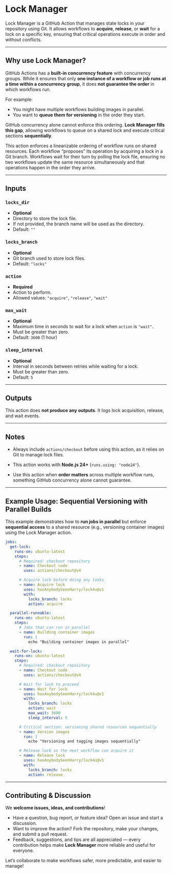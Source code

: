 # Lock Manager

Lock Manager is a GitHub Action that manages state locks in your repository using Git. It allows workflows to **acquire**, **release**, or **wait** for a lock on a specific key, ensuring that critical operations execute in order and without conflicts.

---

## Why use Lock Manager?

GitHub Actions has a **built-in concurrency feature** with concurrency groups. While it ensures that only **one instance of a workflow or job runs at a time within a concurrency group**, it does **not guarantee the order** in which workflows run.

For example:

- You might have multiple workflows building images in parallel.
- You want to **queue them for versioning** in the order they start.

GitHub concurrency alone cannot enforce this ordering. **Lock Manager fills this gap**, allowing workflows to queue on a shared lock and execute critical sections **sequentially**.

This action enforces a linearizable ordering of workflow runs on shared resources. Each workflow “proposes” its operation by acquiring a lock in a Git branch. Workflows wait for their turn by polling the lock file, ensuring no two workflows update the same resource simultaneously and that operations happen in the order they arrive.

---

## Inputs

### `locks_dir`

- **Optional**
- Directory to store the lock file.
- If not provided, the branch name will be used as the directory.
- Default: `""`

### `locks_branch`

- **Optional**
- Git branch used to store lock files.
- Default: `"locks"`

### `action`

- **Required**
- Action to perform.
- Allowed values: `"acquire"`, `"release"`, `"wait"`

### `max_wait`

- **Optional**
- Maximum time in seconds to wait for a lock when `action` is `"wait"`.
- Must be greater than zero.
- Default: `3600` (1 hour)

### `sleep_interval`

- **Optional**
- Interval in seconds between retries while waiting for a lock.
- Must be greater than zero.
- Default: `5`

---

## Outputs

This action does **not produce any outputs**. It logs lock acquisition, release, and wait events.

---

## Notes

- Always include `actions/checkout` before using this action, as it relies on Git to manage lock files.

- This action works with **Node.js 24+** (`runs.using: "node24"`).

- Use this action when **order matters** across multiple workflow runs, something GitHub concurrency alone cannot guarantee.

---

## Example Usage: Sequential Versioning with Parallel Builds

This example demonstrates how to **run jobs in parallel** but enforce **sequential access** to a shared resource (e.g., versioning container images) using the Lock Manager action.

```yaml
jobs:
  get-lock:
    runs-on: ubuntu-latest
    steps:
      # Required: checkout repository
      - name: Checkout code
        uses: actions/checkout@v4

      # Acquire lock before doing any tasks
      - name: Acquire lock
        uses: hasAnybodySeenHarry/lock4u@v1
        with:
          locks_branch: locks
          action: acquire

  parallel-runnable:
    runs-on: ubuntu-latest
    steps:
      # Jobs that can run in parallel
      - name: Building container images
        run: |
          echo "Building container images in parallel"

  wait-for-lock:
    runs-on: ubuntu-latest
    steps:
      # Required: checkout repository
      - name: Checkout code
        uses: actions/checkout@v4

      # Wait for lock to proceed
      - name: Wait for lock
        uses: hasAnybodySeenHarry/lock4u@v1
        with:
          locks_branch: locks
          action: wait
          max_wait: 3600
          sleep_interval: 5

      # Critical section: versioning shared resources sequentially
      - name: Version images
        run: |
          echo "Versioning and tagging images sequentially"

      # Release lock so the next workflow can acquire it
      - name: Release lock
        uses: hasAnybodySeenHarry/lock4u@v1
        with:
          locks_branch: locks
          action: release
```

---

## Contributing & Discussion

We **welcome issues, ideas, and contributions**!

- Have a question, bug report, or feature idea? Open an issue and start a discussion.
- Want to improve the action? Fork the repository, make your changes, and submit a pull request.
- Feedback, suggestions, and tips are all appreciated — every contribution helps make **Lock Manager** more reliable and useful for everyone.

Let’s collaborate to make workflows safer, more predictable, and easier to manage!

